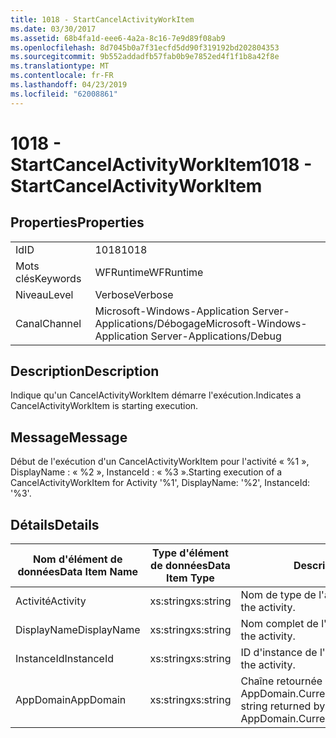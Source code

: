 ```yaml
---
title: 1018 - StartCancelActivityWorkItem
ms.date: 03/30/2017
ms.assetid: 68b4fa1d-eee6-4a2a-8c16-7e9d89f08ab9
ms.openlocfilehash: 8d7045b0a7f31ecfd5dd90f319192bd202804353
ms.sourcegitcommit: 9b552addadfb57fab0b9e7852ed4f1f1b8a42f8e
ms.translationtype: MT
ms.contentlocale: fr-FR
ms.lasthandoff: 04/23/2019
ms.locfileid: "62008861"
---
```

# <a name="1018---startcancelactivityworkitem"></a><span data-ttu-id="5d96f-102">1018 - StartCancelActivityWorkItem</span><span class="sxs-lookup"><span data-stu-id="5d96f-102">1018 - StartCancelActivityWorkItem</span></span>
## <a name="properties"></a><span data-ttu-id="5d96f-103">Properties</span><span class="sxs-lookup"><span data-stu-id="5d96f-103">Properties</span></span>  
  
|||  
|-|-|  
|<span data-ttu-id="5d96f-104">Id</span><span class="sxs-lookup"><span data-stu-id="5d96f-104">ID</span></span>|<span data-ttu-id="5d96f-105">1018</span><span class="sxs-lookup"><span data-stu-id="5d96f-105">1018</span></span>|  
|<span data-ttu-id="5d96f-106">Mots clés</span><span class="sxs-lookup"><span data-stu-id="5d96f-106">Keywords</span></span>|<span data-ttu-id="5d96f-107">WFRuntime</span><span class="sxs-lookup"><span data-stu-id="5d96f-107">WFRuntime</span></span>|  
|<span data-ttu-id="5d96f-108">Niveau</span><span class="sxs-lookup"><span data-stu-id="5d96f-108">Level</span></span>|<span data-ttu-id="5d96f-109">Verbose</span><span class="sxs-lookup"><span data-stu-id="5d96f-109">Verbose</span></span>|  
|<span data-ttu-id="5d96f-110">Canal</span><span class="sxs-lookup"><span data-stu-id="5d96f-110">Channel</span></span>|<span data-ttu-id="5d96f-111">Microsoft-Windows-Application Server-Applications/Débogage</span><span class="sxs-lookup"><span data-stu-id="5d96f-111">Microsoft-Windows-Application Server-Applications/Debug</span></span>|  
  
## <a name="description"></a><span data-ttu-id="5d96f-112">Description</span><span class="sxs-lookup"><span data-stu-id="5d96f-112">Description</span></span>  
 <span data-ttu-id="5d96f-113">Indique qu'un CancelActivityWorkItem démarre l'exécution.</span><span class="sxs-lookup"><span data-stu-id="5d96f-113">Indicates a CancelActivityWorkItem is starting execution.</span></span>  
  
## <a name="message"></a><span data-ttu-id="5d96f-114">Message</span><span class="sxs-lookup"><span data-stu-id="5d96f-114">Message</span></span>  
 <span data-ttu-id="5d96f-115">Début de l'exécution d'un CancelActivityWorkItem pour l'activité « %1 », DisplayName : « %2 », InstanceId : « %3 ».</span><span class="sxs-lookup"><span data-stu-id="5d96f-115">Starting execution of a CancelActivityWorkItem for Activity '%1', DisplayName: '%2', InstanceId: '%3'.</span></span>  
  
## <a name="details"></a><span data-ttu-id="5d96f-116">Détails</span><span class="sxs-lookup"><span data-stu-id="5d96f-116">Details</span></span>  
  
|<span data-ttu-id="5d96f-117">Nom d'élément de données</span><span class="sxs-lookup"><span data-stu-id="5d96f-117">Data Item Name</span></span>|<span data-ttu-id="5d96f-118">Type d'élément de données</span><span class="sxs-lookup"><span data-stu-id="5d96f-118">Data Item Type</span></span>|<span data-ttu-id="5d96f-119">Description</span><span class="sxs-lookup"><span data-stu-id="5d96f-119">Description</span></span>|  
|--------------------|--------------------|-----------------|  
|<span data-ttu-id="5d96f-120">Activité</span><span class="sxs-lookup"><span data-stu-id="5d96f-120">Activity</span></span>|<span data-ttu-id="5d96f-121">xs:string</span><span class="sxs-lookup"><span data-stu-id="5d96f-121">xs:string</span></span>|<span data-ttu-id="5d96f-122">Nom de type de l'activité.</span><span class="sxs-lookup"><span data-stu-id="5d96f-122">The type name of the activity.</span></span>|  
|<span data-ttu-id="5d96f-123">DisplayName</span><span class="sxs-lookup"><span data-stu-id="5d96f-123">DisplayName</span></span>|<span data-ttu-id="5d96f-124">xs:string</span><span class="sxs-lookup"><span data-stu-id="5d96f-124">xs:string</span></span>|<span data-ttu-id="5d96f-125">Nom complet de l'activité.</span><span class="sxs-lookup"><span data-stu-id="5d96f-125">The display name of the activity.</span></span>|  
|<span data-ttu-id="5d96f-126">InstanceId</span><span class="sxs-lookup"><span data-stu-id="5d96f-126">InstanceId</span></span>|<span data-ttu-id="5d96f-127">xs:string</span><span class="sxs-lookup"><span data-stu-id="5d96f-127">xs:string</span></span>|<span data-ttu-id="5d96f-128">ID d'instance de l'activité.</span><span class="sxs-lookup"><span data-stu-id="5d96f-128">The instance id of the activity.</span></span>|  
|<span data-ttu-id="5d96f-129">AppDomain</span><span class="sxs-lookup"><span data-stu-id="5d96f-129">AppDomain</span></span>|<span data-ttu-id="5d96f-130">xs:string</span><span class="sxs-lookup"><span data-stu-id="5d96f-130">xs:string</span></span>|<span data-ttu-id="5d96f-131">Chaîne retournée par AppDomain.CurrentDomain.FriendlyName.</span><span class="sxs-lookup"><span data-stu-id="5d96f-131">The string returned by AppDomain.CurrentDomain.FriendlyName.</span></span>|
